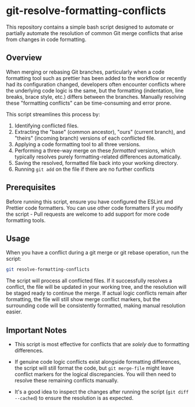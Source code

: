 # git-resolve-formatting-conflicts

This repository contains a simple bash script designed to automate or partially automate the
resolution of common Git merge conflicts that arise from changes in code formatting.

## Overview

When merging or rebasing Git branches, particularly when a code formatting tool such as prettier has
been added to the workflow or recently had its configuration changed, developers often encounter
conflicts where the underlying code logic is the same, but the formatting (indentation, line breaks,
brace style, etc.) differs between the branches. Manually resolving these "formatting conflicts" can
be time-consuming and error prone.

This script streamlines this process by:

1. Identifying conflicted files.
2. Extracting the "base" (common ancestor), "ours" (current branch), and "theirs" (incoming branch)
   versions of each conflicted file.
3. Applying a code formatting tool to all three versions.
4. Performing a three-way merge on these _formatted_ versions, which typically resolves purely
   formatting-related differences automatically.
5. Saving the resolved, formatted file back into your working directory.
6. Running `git add` on the file if there are no further conflicts

## Prerequisites

Before running this script, ensure you have configured the ESLint and Prettier code formatters. You
can use other code formatters if you modify the script - Pull requests are welcome to add support
for more code formatting tools.

## Usage

When you have a conflict during a git merge or git rebase operation, run the script:

```bash
git resolve-formatting-conflicts
```

The script will process all conflicted files. If it successfully resolves a conflict, the file will
be updated in your working tree, and the resolution will be staged ready to continue the merge. If
actual logic conflicts remain after formatting, the file will still show merge conflict markers, but
the surrounding code will be consistently formatted, making manual resolution easier.

## Important Notes

- This script is most effective for conflicts that are _solely_ due to formatting differences.

- If genuine code logic conflicts exist alongside formatting differences, the script will still
  format the code, but `git merge-file` might leave conflict markers for the logical discrepancies.
  You will then need to resolve these remaining conflicts manually.

- It's a good idea to inspect the changes after running the script (`git diff --cached`) to ensure
  the resolution is as expected.
